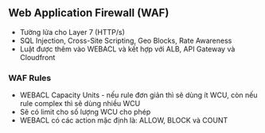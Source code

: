 ## Web Application Firewall (WAF)
- Tường lửa cho Layer 7 (HTTP/s)
- SQL Injection, Cross-Site Scripting, Geo Blocks, Rate Awareness
- Luật được thêm vào WEBACL và kết hợp với ALB, API Gateway và Cloudfront


### WAF Rules
- WEBACL Capacity Units - nếu rule đơn giản thì sẽ dùng ít WCU, còn nếu rule complex thì sẽ dùng nhiều WCU
- Sẽ có limit cho số lượng WCU cho phép
- WEBACL có các action mặc định là: ALLOW, BLOCK và COUNT
